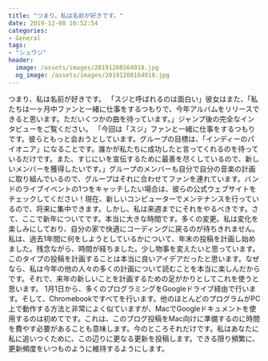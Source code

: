 ```yaml
---
title: "つまり、私は名前が好きです。"
date: 2019-12-08 16:52:54
categories:
- General
tags:
- "シュウジ"
header:
  image: /assets/images/20191208164918.jpg
  og_image: /assets/images/20191208164918.jpg
---
```


つまり、私は名前が好きです。 「スジと呼ばれるのは面白い」彼女はまた、「私たちは一ヶ月中ファンと一緒に仕事をするつもりで、今年アルバムをリリースできると思います。ただいくつかの曲を待っています。」ジャンプ後の完全なインタビューをご覧ください。 「今回は「スジ」ファンと一緒に仕事をするつもりです。彼らともっと会おうとしています。グループの目標は、「インディーのパイオニア」になることです。誰かが私たちに成功したと言ってくれるのを待っているだけです。また、すじにいを宣伝するために最善を尽くしているので、新しいメンバーを獲得したいです。」グループのメンバーも自分で自分の音楽の計画に取り組んでいるので、グループはそれに合わせてファンを連れています。バンドのライブイベントの1つをキャッチしたい場合は、彼らの公式ウェブサイトをチェックしてください！現在、新しいコンピューターでメンテナンスを行っているので、将来に集中できます。しかし、私は来週までにそれをやるべきです。さて、ここで新年についてです。本当に大きな時間です。多くの変更。私は変化を楽しみにしており、自分の家で快適にコーディングに戻るのが待ちきれません。私は、過去1年間に何をしようとしているかについて、年末の投稿を計画し始めました。残念ながら、時間が経ちました。少し物事を変えたいと思っています。このタイプの投稿を計画することは本当に良いアイデアだったと思います。なぜなら、私は今年の他の人々の多くの計画について読むことを本当に楽しんだからです。それで、来年の新しいことを計画するための足がかりとしてこれを使うと思います。 1月1日から、多くのプログラミングをGoogleドライブ経由で行います。そして、Chromebookですべてを行います。他のほとんどのプログラムがPC上で動作する方法と非常によく似ていますが、MacでGoogleドキュメントを使用するのは初めてです。これは、このブログ投稿をMac向けに準備するのに時間を費やす必要があることも意味します。今のところそれだけです。私はあなたに私に追いつくために、この辺りに更なる更新を投稿します。できる限り頻繁に、更新頻度をいつものように維持するようにします。
